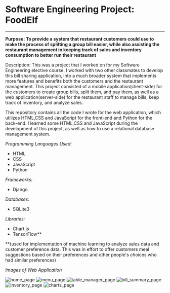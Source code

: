 # Software Engineering Project: FoodElf
****
**Purpose: To provide a system that restaurant customers could use to make the process of splitting a group bill easier, while also assisting the restaurant management in keeping track of sales and inventory consumption to better run their restaurant**

Description: This was a project that I worked on for my Software Engineering elective course. I worked with two other classmates to develop this bill sharing application, into a much broader system that implements more features and benefits both the customers and the restaurant management. This project consisted of a mobile application(client-side) for the customers to create group bills, split them, and pay them, as well as a web application(server-side) for the restaurant staff to manage bills, keep track of inventory, and analyze sales.

This repository contains all the code I wrote for the web application, which utilizes HTML,CSS and JavaScript for the front-end and Python for the back-end. I learned some HTML,CSS and JavaScript during the development of this project, as well as how to use a relational database management system.

*Programming Languages Used:*
- HTML
- CSS
- JavaScript
- Python

*Frameworks:*
- Django

*Databases:*
- SQLite3

*Libraries:*
- Chart.js
- TensorFlow**

**(used for implementation of machine learning to analyze sales data and customer preference data. This was in effort to offer customers meal suggestions based on their preferences and other people's choices who had similar preferences)

*Images of Web Application*

![home_page](https://github.com/Alex-J-Gonz-MC/foodelf_django/blob/master/assets_readme/home.PNG)
![menu_page](https://github.com/Alex-J-Gonz-MC/foodelf_django/blob/master/assets_readme/menu.PNG)
![table_manager_page](https://github.com/Alex-J-Gonz-MC/foodelf_django/blob/master/assets_readme/managetables.PNG)
![bill_summary_page](https://github.com/Alex-J-Gonz-MC/foodelf_django/blob/master/assets_readme/bill.PNG)
![inventory_page](https://github.com/Alex-J-Gonz-MC/foodelf_django/blob/master/assets_readme/inventory.PNG)
![charts_page](https://github.com/Alex-J-Gonz-MC/foodelf_django/blob/master/assets_readme/sales_consumption_charts.PNG)
